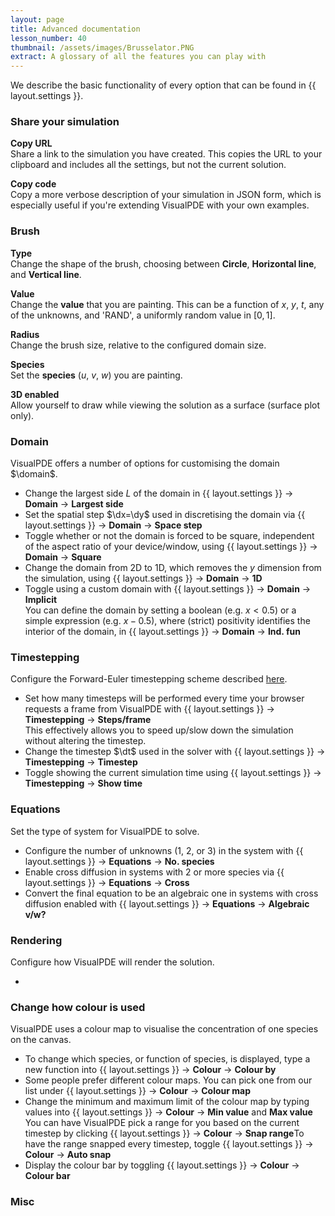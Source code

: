 ```yaml
---
layout: page
title: Advanced documentation
lesson_number: 40
thumbnail: /assets/images/Brusselator.PNG
extract: A glossary of all the features you can play with
---
```


We describe the basic functionality of every option that can be found in {{ layout.settings }}.

### Share your simulation <a id='copy-url'>
**Copy URL**\
Share a link to the simulation you have created. This copies the URL to your clipboard and includes all the settings, but not the current solution.

**Copy code**\
Copy a more verbose description of your simulation in JSON form, which is especially useful if you're extending VisualPDE with your own examples.

### Brush <a id='brush'>
**Type**\
Change the shape of the brush, choosing between **Circle**, **Horizontal line**, and **Vertical line**.

**Value**\
Change the **value** that you are painting. This can be a function of $x$, $y$, $t$, any of the unknowns, and 'RAND', a uniformly random value in $[0,1]$.

**Radius**\
Change the brush size, relative to the configured domain size.

**Species**\
Set the **species** ($u$, $v$, $w$) you are painting.

**3D enabled**\
Allow yourself to draw while viewing the solution as a surface (surface plot only).

### Domain <a id='domain'>
VisualPDE offers a number of options for customising the domain $\domain$.

* Change the largest side $L$ of the domain in <span class='click_sequence'>{{ layout.settings }} → **Domain** → **Largest side**</span>
* Set the spatial step $\dx=\dy$ used in discretising the domain via  <span class='click_sequence'>{{ layout.settings }} → **Domain** → **Space step**</span>
* Toggle whether or not the domain is forced to be square, independent of the aspect ratio of your device/window, using <span class='click_sequence'>{{ layout.settings }} → **Domain** → **Square**</span>
* Change the domain from 2D to 1D, which removes the $y$ dimension from the simulation, using <span class='click_sequence'>{{ layout.settings }} → **Domain** → **1D**</span>
* Toggle using a custom domain with <span class='click_sequence'>{{ layout.settings }} → **Domain** → **Implicit**</span>\
You can define the domain by setting a boolean (e.g. $x<0.5$) or a simple expression (e.g. $x-0.5$), where (strict) positivity identifies the interior of the domain, in <span class='click_sequence'>{{ layout.settings }} → **Domain** → **Ind. fun**</span>

### Timestepping <a id='timestepping'>
Configure the Forward-Euler timestepping scheme described [here](/user-guide/solver).

* Set how many timesteps will be performed every time your browser requests a frame from VisualPDE with <span class='click_sequence'>{{ layout.settings }} → **Timestepping** → **Steps/frame**</span>\
This effectively allows you to speed up/slow down the simulation without altering the timestep.
* Change the timestep $\dt$ used in the solver with <span class='click_sequence'>{{ layout.settings }} → **Timestepping** → **Timestep**</span>
* Toggle showing the current simulation time using <span class='click_sequence'>{{ layout.settings }} → **Timestepping** → **Show time**</span>

### Equations <a id='equations'>
Set the type of system for VisualPDE to solve.

* Configure the number of unknowns (1, 2, or 3) in the system with <span class='click_sequence'>{{ layout.settings }} → **Equations** → **No. species**</span>
* Enable cross diffusion in systems with 2 or more species via <span class='click_sequence'>{{ layout.settings }} → **Equations** → **Cross**</span>
* Convert the final equation to be an algebraic one in systems with cross diffusion enabled with <span class='click_sequence'>{{ layout.settings }} → **Equations** → **Algebraic v/w?**</span>

### Rendering <a id='rendering'>
Configure how VisualPDE will render the solution.

* 

### Change how colour is used <a id='colour'>
VisualPDE uses a colour map to visualise the concentration of one species on the canvas.

* To change which species, or function of species, is displayed, type a new function into <span class='click_sequence'>{{ layout.settings }} → **Colour** → **Colour by**</span> 
* Some people prefer different colour maps. You can pick one from our list under <span class='click_sequence'>{{ layout.settings }} → **Colour** → **Colour map**</span> 
* Change the minimum and maximum limit of the colour map by typing values into <span class='click_sequence'>{{ layout.settings }} → **Colour** → **Min value** and **Max value**</span>
You can have VisualPDE pick a range for you based on the current timestep by clicking <span class='click_sequence'>{{ layout.settings }} → **Colour** → **Snap range**</span>To have the range snapped every timestep, toggle <span class='click_sequence'>{{ layout.settings }} → **Colour** → **Auto snap**</span>
* Display the colour bar by toggling <span class='click_sequence'>{{ layout.settings }} → **Colour** → **Colour bar**</span>

### Misc <a id='misc'>
